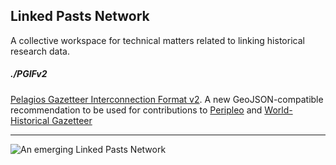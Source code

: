 ## Linked Pasts Network

A collective workspace for technical matters related to linking historical research data.


##### ./PGIFv2
[Pelagios Gazetteer Interconnection Format v2](./PGIFv2). A new GeoJSON-compatible recommendation to be used for contributions to [Peripleo](http://peripleo.pelagios.org) and [World-Historical Gazetteer](http://whgazetteer.org)

---

![An emerging Linked Pasts Network][network]

[network]: https://github.com/LinkedPasts/lp-network/raw/master/images/lp-network_20180226.png

